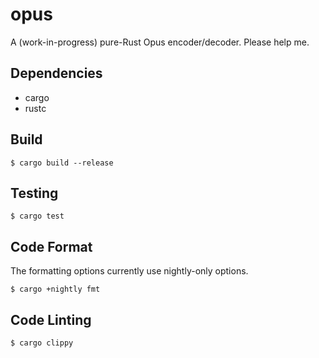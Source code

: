 # opus

A (work-in-progress) pure-Rust Opus encoder/decoder. Please help me.

## Dependencies
- cargo
- rustc

## Build

```
$ cargo build --release
```

## Testing

```
$ cargo test
```

## Code Format

The formatting options currently use nightly-only options.

```
$ cargo +nightly fmt
```

## Code Linting

```
$ cargo clippy
```
